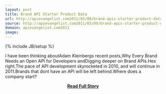 ```yaml
---
layout: post
title: Brand API Starter Product Data
url: http://apievangelist.com2011/03/09/brand-apis-starter-product-data/
source: http://apievangelist.com2011/03/09/brand-apis-starter-product-data/
domain: apievangelist.com2011
image: 
---
```

{% include JB/setup %}<p>I have been thinking aboutAdam Kleinbergs recent posts,Why Every Brand Needs an Open API for Developers andDigging deeper on Brand APIs.Hes right.The pace of API development skyrocketed in 2010, and will continue in 2011.Brands that dont have an API will be left behind.Where does a company start?</p>
<center><p><a href="http://apievangelist.com2011/03/09/brand-apis-starter-product-data/" style='padding:25px; font-sze:18px; font-weight: bold;'>Read Full Story</a></p></center>
